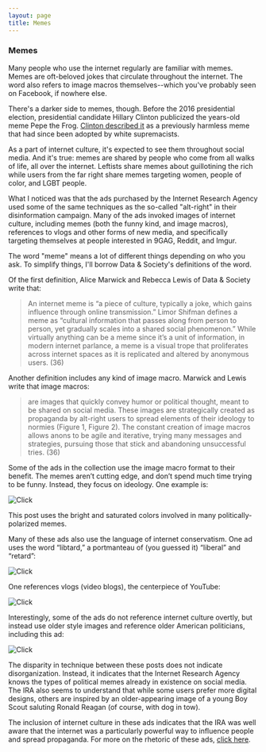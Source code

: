 ```yaml
---
layout: page
title: Memes
---
```


### Memes

Many people who use the internet regularly are familiar with memes. Memes are oft-beloved jokes that circulate throughout the internet. The word also refers to image macros themselves--which you've probably seen on Facebook, if nowhere else. 

There's a darker side to memes, though. Before the 2016 presidential election, presidential candidate Hillary Clinton publicized the years-old meme Pepe the Frog. [Clinton described it](https://www.theverge.com/2016/9/15/12926976/hillary-clinton-trump-pepe-the-frog-alt-right-explainer) as a previously harmless meme that had since been adopted by white supremacists. 

As a part of internet culture, it's expected to see them throughout social media. And it's true: memes are shared by people who come from all walks of life, all over the internet. Leftists share memes about guillotining the rich while users from the far right share memes targeting women, people of color, and LGBT people. 

What I noticed was that the ads purchased by the Internet Research Agency used some of the same techniques as the so-called "alt-right" in their disinformation campaign. Many of the ads invoked images of internet culture, including memes (both the funny kind, and image macros), references to vlogs and other forms of new media, and specifically targeting themselves at people interested in 9GAG, Reddit, and Imgur. 

The word "meme" means a lot of different things depending on who you ask. To simplify things, I'll borrow Data & Society's definitions of the word.

Of the first definition, Alice Marwick and Rebecca Lewis of Data & Society write that:

> An internet meme is “a piece of culture, typically a joke, which gains influence through online transmission.” Limor Shifman defines a meme as “cultural information that passes along from person to person, yet gradually scales into a shared social phenomenon.” While virtually anything can be a meme since it’s a unit of information, in modern internet parlance, a meme is a visual trope that proliferates across internet spaces as it is replicated and altered by anonymous users. (36)


Another definition includes any kind of image macro. Marwick and Lewis write that image macros:

> are images that quickly convey humor or political thought, meant to be shared on social media. These images are strategically created as propaganda by alt-right users to spread elements of their ideology to normies (Figure 1, Figure 2). The constant creation of image macros allows anons to be agile and iterative, trying many messages and strategies, pursuing those that stick and abandoning unsuccessful tries. (36)

Some of the ads in the collection use the image macro format to their benefit. The memes aren’t cutting edge, and don’t spend much time trying to be funny. Instead, they focus on ideology. One example is:

![Click](https://mith.umd.edu/irads/files/original/507fabdaae19465b7b81bf8624a13422.png)

This post uses the bright and saturated colors involved in many politically-polarized memes. 

Many of these ads also use the language of internet conservatism. One ad uses the word “libtard,” a portmanteau of (you guessed it) “liberal” and “retard”: 

![Click](https://mith.umd.edu/irads/files/original/3c8d22c35adb8662f2c5a47e49ed0a9b.png)

One references vlogs (video blogs), the centerpiece of YouTube: 

![Click](https://mith.umd.edu/irads/files/original/ea77ebd41bbb6010e746080cd0fad163.png)

Interestingly, some of the ads do not reference internet culture overtly, but instead use older style images and reference older American politicians, including this ad:

![Click](https://mith.umd.edu/irads/files/original/4589fedc3dc2e3941429f422f3c0d9c9.png)

The disparity in technique between these posts does not indicate disorganization. Instead, it indicates that the Internet Research Agency knows the types of political memes already in existence on social media. The IRA also seems to understand that while some users prefer more digital designs, others are inspired by an older-appearing image of a young Boy Scout saluting Ronald Reagan (of course, with dog in tow).

The inclusion of internet culture in these ads indicates that the IRA was well aware that the internet was a particularly powerful way to influence people and spread propaganda. For more on the rhetoric of these ads, [click here](https://isawil.github.io/russian-ads/rhetoric).